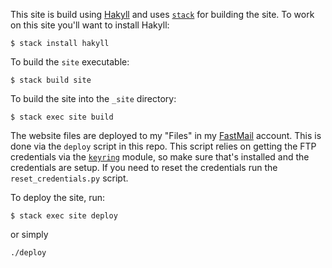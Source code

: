 This site is build using [Hakyll](https://jaspervdj.be/hakyll/) and uses
[`stack`](https://docs.haskellstack.org/en/stable/README/) for building the
site. To work on this site you'll want to install Hakyll:

```
$ stack install hakyll
```

To build the `site` executable:

```
$ stack build site
```

To build the site into the `_site` directory:

```
$ stack exec site build
```

The website files are deployed to my "Files" in my
[FastMail](https://www.fastmail.com/) account. This is done via the `deploy`
script in this repo. This script relies on getting the FTP credentials via the
[`keyring`](https://pypi.org/project/keyring/) module, so make sure that's
installed and the credentials are setup. If you need to reset the credentials
run the `reset_credentials.py` script.

To deploy the site, run:
```
$ stack exec site deploy
```
or simply
```
./deploy
```

